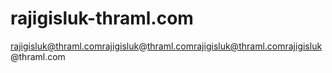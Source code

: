 # rajigisluk-thraml.com
rajigisluk@thraml.comrajigisluk@thraml.comrajigisluk@thraml.comrajigisluk@thraml.com
